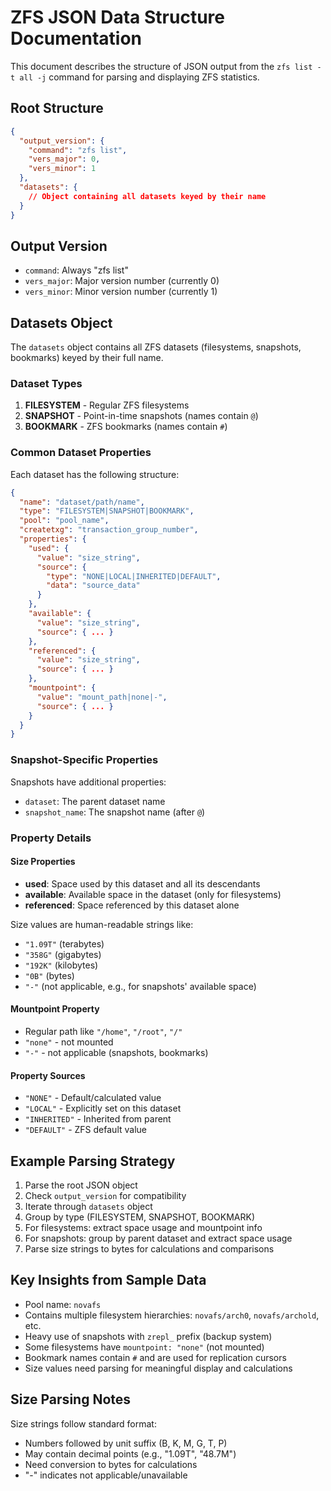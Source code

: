 # ZFS JSON Data Structure Documentation

This document describes the structure of JSON output from the `zfs list -t all -j` command for parsing and displaying ZFS statistics.

## Root Structure

```json
{
  "output_version": {
    "command": "zfs list",
    "vers_major": 0,
    "vers_minor": 1
  },
  "datasets": {
    // Object containing all datasets keyed by their name
  }
}
```

## Output Version
- `command`: Always "zfs list"
- `vers_major`: Major version number (currently 0)
- `vers_minor`: Minor version number (currently 1)

## Datasets Object
The `datasets` object contains all ZFS datasets (filesystems, snapshots, bookmarks) keyed by their full name.

### Dataset Types
1. **FILESYSTEM** - Regular ZFS filesystems
2. **SNAPSHOT** - Point-in-time snapshots (names contain `@`)
3. **BOOKMARK** - ZFS bookmarks (names contain `#`)

### Common Dataset Properties
Each dataset has the following structure:

```json
{
  "name": "dataset/path/name",
  "type": "FILESYSTEM|SNAPSHOT|BOOKMARK",
  "pool": "pool_name",
  "createtxg": "transaction_group_number",
  "properties": {
    "used": {
      "value": "size_string",
      "source": {
        "type": "NONE|LOCAL|INHERITED|DEFAULT",
        "data": "source_data"
      }
    },
    "available": {
      "value": "size_string",
      "source": { ... }
    },
    "referenced": {
      "value": "size_string", 
      "source": { ... }
    },
    "mountpoint": {
      "value": "mount_path|none|-",
      "source": { ... }
    }
  }
}
```

### Snapshot-Specific Properties
Snapshots have additional properties:
- `dataset`: The parent dataset name
- `snapshot_name`: The snapshot name (after `@`)

### Property Details

#### Size Properties
- **used**: Space used by this dataset and all its descendants
- **available**: Available space in the dataset (only for filesystems)
- **referenced**: Space referenced by this dataset alone

Size values are human-readable strings like:
- `"1.09T"` (terabytes)
- `"358G"` (gigabytes) 
- `"192K"` (kilobytes)
- `"0B"` (bytes)
- `"-"` (not applicable, e.g., for snapshots' available space)

#### Mountpoint Property
- Regular path like `"/home"`, `"/root"`, `"/"`
- `"none"` - not mounted
- `"-"` - not applicable (snapshots, bookmarks)

#### Property Sources
- `"NONE"` - Default/calculated value
- `"LOCAL"` - Explicitly set on this dataset
- `"INHERITED"` - Inherited from parent
- `"DEFAULT"` - ZFS default value

## Example Parsing Strategy

1. Parse the root JSON object
2. Check `output_version` for compatibility
3. Iterate through `datasets` object
4. Group by type (FILESYSTEM, SNAPSHOT, BOOKMARK)
5. For filesystems: extract space usage and mountpoint info
6. For snapshots: group by parent dataset and extract space usage
7. Parse size strings to bytes for calculations and comparisons

## Key Insights from Sample Data

- Pool name: `novafs`
- Contains multiple filesystem hierarchies: `novafs/arch0`, `novafs/archold`, etc.
- Heavy use of snapshots with `zrepl_` prefix (backup system)
- Some filesystems have `mountpoint: "none"` (not mounted)
- Bookmark names contain `#` and are used for replication cursors
- Size values need parsing for meaningful display and calculations

## Size Parsing Notes

Size strings follow standard format:
- Numbers followed by unit suffix (B, K, M, G, T, P)
- May contain decimal points (e.g., "1.09T", "48.7M")
- Need conversion to bytes for calculations
- "-" indicates not applicable/unavailable
